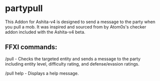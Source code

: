 # partypull
This Addon for Ashita-v4 is designed to send a message to the party when you pull a mob.  It was inspired and sourced from by Atom0s's checker addon included with the Ashita-v4 beta.

## FFXI commands:
/pull - Checks the targeted entity and sends a message to the party including entity level, difficulty rating, and defense/evasion ratings.

/pull help - Displays a help message.


